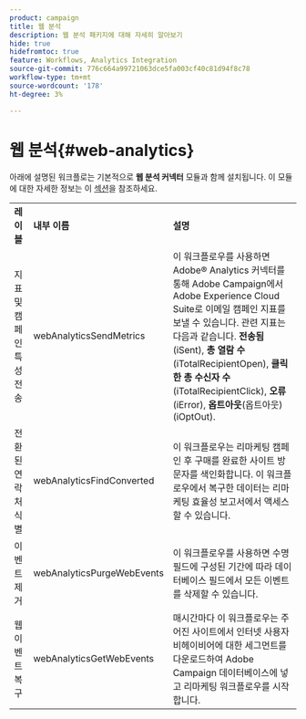 ```yaml
---
product: campaign
title: 웹 분석
description: 웹 분석 패키지에 대해 자세히 알아보기
hide: true
hidefromtoc: true
feature: Workflows, Analytics Integration
source-git-commit: 776c664a99721063dce5fa003cf40c81d94f8c78
workflow-type: tm+mt
source-wordcount: '178'
ht-degree: 3%

---
```



# 웹 분석{#web-analytics}



아래에 설명된 워크플로는 기본적으로 **웹 분석 커넥터** 모듈과 함께 설치됩니다. 이 모듈에 대한 자세한 정보는 이 [섹션](../../integrations/using/gs-aa.md)을 참조하세요.

<table> 
 <tbody> 
  <tr> 
   <td> <strong>레이블</strong><br /> </td> 
   <td> <strong>내부 이름</strong><br /> </td> 
   <td> <strong>설명</strong><br /> </td> 
  </tr> 
  <tr> 
   <td> <span class="uicontrol">지표 및 캠페인 특성 전송</span> <br /> </td> 
   <td> <span class="uicontrol">webAnalyticsSendMetrics</span> <br /> </td> 
   <td> 이 워크플로우를 사용하면 Adobe® Analytics 커넥터를 통해 Adobe Campaign에서 Adobe Experience Cloud Suite로 이메일 캠페인 지표를 보낼 수 있습니다. 관련 지표는 다음과 같습니다. <strong>전송됨</strong>(iSent), <strong>총 열람 수</strong>(iTotalRecipientOpen), <strong>클릭한 총 수신자 수</strong>(iTotalRecipientClick), <strong>오류</strong>(iError), <strong>옵트아웃</strong>(옵트아웃)(iOptOut).<br /> </td> 
  </tr> 
  <tr> 
   <td> <span class="uicontrol">전환된 연락처 식별</span> <br /> </td> 
   <td> <span class="uicontrol">webAnalyticsFindConverted</span> <br /> </td> 
   <td> 이 워크플로우는 리마케팅 캠페인 후 구매를 완료한 사이트 방문자를 색인화합니다. 이 워크플로우에서 복구한 데이터는 <span class="uicontrol">리마케팅 효율성 보고서</span>에서 액세스할 수 있습니다. <br /> </td> 
  </tr> 
  <tr> 
   <td> <span class="uicontrol">이벤트 제거</span> <br /> </td> 
   <td> <span class="uicontrol">webAnalyticsPurgeWebEvents</span> <br /> </td> 
   <td> 이 워크플로우를 사용하면 <span class="uicontrol">수명</span> 필드에 구성된 기간에 따라 데이터베이스 필드에서 모든 이벤트를 삭제할 수 있습니다. <br /> </td> 
  </tr> 
  <tr> 
   <td> <span class="uicontrol">웹 이벤트 복구</span> <br /> </td> 
   <td> <span class="uicontrol">webAnalyticsGetWebEvents</span> <br /> </td> 
   <td> 매시간마다 이 워크플로우는 주어진 사이트에서 인터넷 사용자 비헤이비어에 대한 세그먼트를 다운로드하여 Adobe Campaign 데이터베이스에 넣고 리마케팅 워크플로우를 시작합니다. <br /> </td> 
  </tr> 
 </tbody> 
</table>

